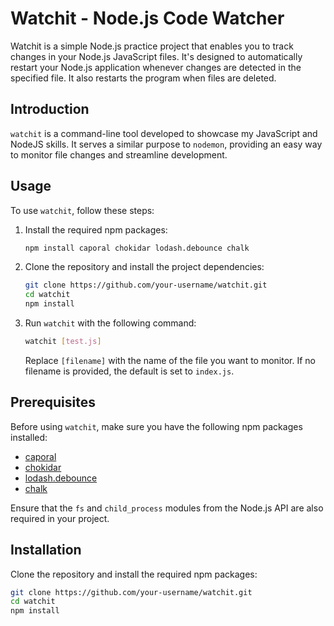 # Watchit - Node.js Code Watcher

Watchit is a simple Node.js practice project that enables you to track changes in your Node.js JavaScript files. It's designed to automatically restart your Node.js application whenever changes are detected in the specified file. It also restarts the program when files are deleted.

## Introduction

`watchit` is a command-line tool developed to showcase my JavaScript and NodeJS skills. It serves a similar purpose to `nodemon`, providing an easy way to monitor file changes and streamline development.

## Usage

To use `watchit`, follow these steps:

1. Install the required npm packages:

    ```bash
    npm install caporal chokidar lodash.debounce chalk
    ```

2. Clone the repository and install the project dependencies:

    ```bash
    git clone https://github.com/your-username/watchit.git
    cd watchit
    npm install
    ```

3. Run `watchit` with the following command:

    ```bash
    watchit [test.js]
    ```

    Replace `[filename]` with the name of the file you want to monitor. If no filename is provided, the default is set to `index.js`.

## Prerequisites

Before using `watchit`, make sure you have the following npm packages installed:

- [caporal](https://www.npmjs.com/package/caporal)
- [chokidar](https://www.npmjs.com/package/chokidar)
- [lodash.debounce](https://www.npmjs.com/package/lodash.debounce)
- [chalk](https://www.npmjs.com/package/chalk)

Ensure that the `fs` and `child_process` modules from the Node.js API are also required in your project.

## Installation

Clone the repository and install the required npm packages:


```bash
git clone https://github.com/your-username/watchit.git
cd watchit
npm install
```
